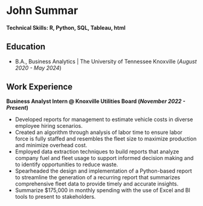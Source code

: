 # John Summar

#### Technical Skills: R, Python, SQL, Tableau, html

## Education
- B.A., Business Analytics | The University of Tennessee Knoxville (_August 2020 - May 2024_)

## Work Experience
**Business Analyst Intern @ Knoxville Utilities Board (_November 2022 - Present_)**
-  Developed reports for management to estimate vehicle costs in diverse employee hiring scenarios.
- Created an algorithm through analysis of labor time to ensure labor force is fully staffed and resembles the fleet size to maximize production and minimize overhead cost.
- Employed data extraction techniques to build reports that analyze company fuel and fleet usage to support informed decision making and to identify opportunities to reduce waste.
- Spearheaded the design and implementation of a Python-based report to streamline the generation of a recurring report that summarizes comprehensive fleet data to provide timely and accurate insights.
- Summarize $175,000 in monthly spending with the use of Excel and BI tools to present to stakeholders.
